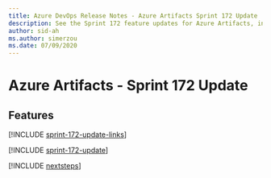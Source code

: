 ```yaml
---
title: Azure DevOps Release Notes - Azure Artifacts Sprint 172 Update
description: See the Sprint 172 feature updates for Azure Artifacts, including next steps.
author: sid-ah
ms.author: simerzou
ms.date: 07/09/2020
---
```


# Azure Artifacts - Sprint 172 Update

## Features

[!INCLUDE [sprint-172-update-links](../includes/artifacts/sprint-172-update-links.md)]

[!INCLUDE [sprint-172-update](../includes/artifacts/sprint-172-update.md)]

[!INCLUDE [nextsteps](../includes/nextsteps.md)]